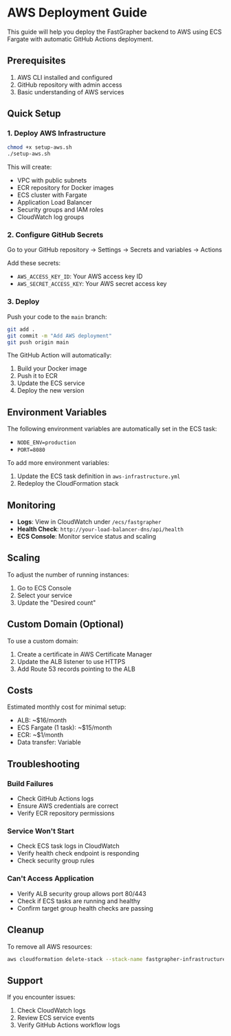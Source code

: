 
# AWS Deployment Guide

This guide will help you deploy the FastGrapher backend to AWS using ECS Fargate with automatic GitHub Actions deployment.

## Prerequisites

1. AWS CLI installed and configured
2. GitHub repository with admin access
3. Basic understanding of AWS services

## Quick Setup

### 1. Deploy AWS Infrastructure

```bash
chmod +x setup-aws.sh
./setup-aws.sh
```

This will create:
- VPC with public subnets
- ECR repository for Docker images
- ECS cluster with Fargate
- Application Load Balancer
- Security groups and IAM roles
- CloudWatch log groups

### 2. Configure GitHub Secrets

Go to your GitHub repository → Settings → Secrets and variables → Actions

Add these secrets:
- `AWS_ACCESS_KEY_ID`: Your AWS access key ID
- `AWS_SECRET_ACCESS_KEY`: Your AWS secret access key

### 3. Deploy

Push your code to the `main` branch:

```bash
git add .
git commit -m "Add AWS deployment"
git push origin main
```

The GitHub Action will automatically:
1. Build your Docker image
2. Push it to ECR
3. Update the ECS service
4. Deploy the new version

## Environment Variables

The following environment variables are automatically set in the ECS task:
- `NODE_ENV=production`
- `PORT=8080`

To add more environment variables:
1. Update the ECS task definition in `aws-infrastructure.yml`
2. Redeploy the CloudFormation stack

## Monitoring

- **Logs**: View in CloudWatch under `/ecs/fastgrapher`
- **Health Check**: `http://your-load-balancer-dns/api/health`
- **ECS Console**: Monitor service status and scaling

## Scaling

To adjust the number of running instances:
1. Go to ECS Console
2. Select your service
3. Update the "Desired count"

## Custom Domain (Optional)

To use a custom domain:
1. Create a certificate in AWS Certificate Manager
2. Update the ALB listener to use HTTPS
3. Add Route 53 records pointing to the ALB

## Costs

Estimated monthly cost for minimal setup:
- ALB: ~$16/month
- ECS Fargate (1 task): ~$15/month
- ECR: ~$1/month
- Data transfer: Variable

## Troubleshooting

### Build Failures
- Check GitHub Actions logs
- Ensure AWS credentials are correct
- Verify ECR repository permissions

### Service Won't Start
- Check ECS task logs in CloudWatch
- Verify health check endpoint is responding
- Check security group rules

### Can't Access Application
- Verify ALB security group allows port 80/443
- Check if ECS tasks are running and healthy
- Confirm target group health checks are passing

## Cleanup

To remove all AWS resources:

```bash
aws cloudformation delete-stack --stack-name fastgrapher-infrastructure --region us-east-1
```

## Support

If you encounter issues:
1. Check CloudWatch logs
2. Review ECS service events
3. Verify GitHub Actions workflow logs
